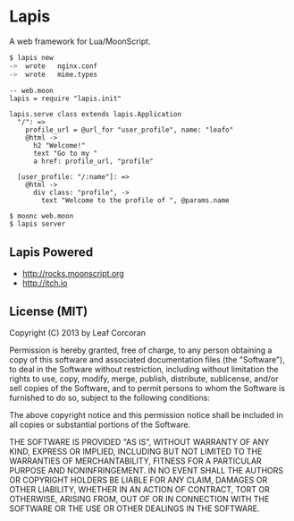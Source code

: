 # Lapis

A web framework for Lua/MoonScript.

```bash
$ lapis new
->	wrote	nginx.conf
->	wrote	mime.types
```

```moonscript
-- web.moon
lapis = require "lapis.init"

lapis.serve class extends lapis.Application
  "/": =>
    profile_url = @url_for "user_profile", name: "leafo"
    @html ->
      h2 "Welcome!"
      text "Go to my "
      a href: profile_url, "profile"

  ⁣[user_profile: "/:name"]: =>
    @html ->
      div class: "profile", ->
        text "Welcome to the profile of ", @params.name
```

```bash
$ moonc web.moon
$ lapis server
```

## Lapis Powered

  * <http://rocks.moonscript.org>
  * <http://itch.io>


## License (MIT)

Copyright (C) 2013 by Leaf Corcoran

Permission is hereby granted, free of charge, to any person obtaining a copy
of this software and associated documentation files (the "Software"), to deal
in the Software without restriction, including without limitation the rights
to use, copy, modify, merge, publish, distribute, sublicense, and/or sell
copies of the Software, and to permit persons to whom the Software is
furnished to do so, subject to the following conditions:

The above copyright notice and this permission notice shall be included in
all copies or substantial portions of the Software.

THE SOFTWARE IS PROVIDED "AS IS", WITHOUT WARRANTY OF ANY KIND, EXPRESS OR
IMPLIED, INCLUDING BUT NOT LIMITED TO THE WARRANTIES OF MERCHANTABILITY,
FITNESS FOR A PARTICULAR PURPOSE AND NONINFRINGEMENT. IN NO EVENT SHALL THE
AUTHORS OR COPYRIGHT HOLDERS BE LIABLE FOR ANY CLAIM, DAMAGES OR OTHER
LIABILITY, WHETHER IN AN ACTION OF CONTRACT, TORT OR OTHERWISE, ARISING FROM,
OUT OF OR IN CONNECTION WITH THE SOFTWARE OR THE USE OR OTHER DEALINGS IN
THE SOFTWARE.

